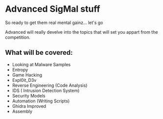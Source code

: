 # Advanced SigMal stuff

So ready to get them real mental gainz... let's go

Advanced will really develve into the topics that will set you appart from the competition.

## What will be covered:
* Looking at Malware Samples
* Entropy
* Game Hacking 
* Expl0it_D3v
* Reverse Engineering (Code Analysis)
* IDS ( Intrusion Detection System)
* Security Models
* Automation (Writing Scripts)
* Ghidra Improved
* Assembly